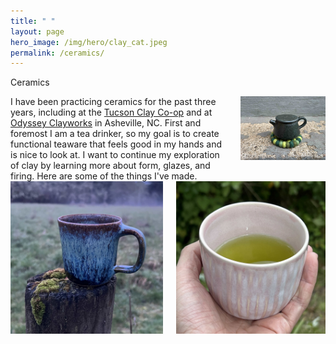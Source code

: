 ```yaml
---
title: " "
layout: page
hero_image: /img/hero/clay_cat.jpeg
permalink: /ceramics/
---
```


<!--
<style type="text/css">
    img { border: 1px solid #000000; }
</style>
-->

<div class="container is-max-desktop">
    <p class="title is-2">Ceramics</p>
</div>

<div class="container is-max-desktop">
	<div class="columns">
		<div class="column is-4">
			I have been practicing ceramics for the past three years, including at the <a href="https://www.tucsonclayco-op.com/">Tucson Clay Co-op</a> and at <a href="https://www.odysseyclayworks.com/">Odyssey Clayworks</a> in Asheville, NC. First and foremost I am a tea drinker, so my goal is to create functional teaware that feels good in my hands and is nice to look at. I want to continue my exploration of clay by learning more about form, glazes, and firing. Here are some of the things I've made.
		</div>
		<div class="column is-8">
			<img src="/img/ceramics/simple_black_teapot.jpeg" alt="A small black teapot on a fancy coaster.">
		</div>
	</div>
</div>
<div class="container is-max-desktop">
	<div class="columns">
		<div class="column is-6">
			<img src="/img/ceramics/cup_on_post.jpeg" alt="A blue cup sitting on a mossy post outside. The glaze reveals an interesting pattern of streaks.">
		</div>
		<div class="column is-6">
			<img src="/img/ceramics/pink_cup_green_tea.jpeg" alt="A hand holds a carved pink cup filled with green tea.">
		</div>
	</div>
</div>
